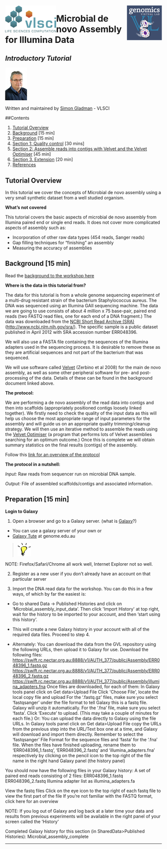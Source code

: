 
<p>
<a href=http://vlsci.org.au><img src="media/vlsci_logo.jpg" alt="VLSCI logo" align="left" width="164"/></a>
<a href=http://genome.edu.au><img src="media/gvl_logo.jpg" alt="GVL logo" align="right" width="112"/></a>
</p>
<p></p>

# Microbial de novo Assembly for Illumina Data

## *Introductory Tutorial*

<img src="media/D4D_5503X.jpg" width="70"/>

Written and maintained by [Simon Gladman](mailto:simon.gladman@unimelb.edu.au) - VLSCI

<!-- toc -->
##Contents

1. [Tutorial Overview](#1-tutorial-overview)
2. [Background](#2-background-15-min) [15 min]
3. [Preparation](#3-preparation-15-min) [15 min]
4. [Section 1: Quality control](#4-section-1-quality-control-30-mins) [30 mins]
5. [Section 2: Assemble reads into contigs with Velvet and the Velvet Optimiser](#5-section-2-assemble-reads-into-contigs-with-velvet-and-the-velvet-optimiser-45-min) [45 min]
6. [Section 3. Extension](#6-section-3-extension-20-min) [20 min]
7. [References](#7-references)

## Tutorial Overview

In this tutorial we cover the concepts of Microbial de novo assembly using a very small synthetic dataset from a well studied organism.


**What’s not covered**

This tutorial covers the basic aspects of microbial de novo assembly from Illumina paired end or single end reads.
It does not cover more complicated aspects of assembly such as:
* Incorporation of other raw data types (454 reads, Sanger reads)
* Gap filling techniques for “finishing” an assembly
* Measuring the accuracy of assemblies

## Background [15 min]

Read the [background to the workshop here](assembly_background.md)

**Where is the data in this tutorial from?**

The data for this tutorial is from a whole genome sequencing experiment of a multi-drug resistant strain of the bacterium Staphylococcus aureus. The DNA was sequenced using an Illumina GAII sequencing machine. The data we are going to use consists of about 4 million x 75 base-pair, paired end reads (two FASTQ read files, one for each end of a DNA fragment.) The data was downloaded from the [NCBI Short Read Archive (SRA)](http://www.ncbi.nlm.nih.gov/sra/) (http://www.ncbi.nlm.nih.gov/sra/). The specific sample is a public dataset published in April 2012 with SRA accession number ERR048396.

We will also use a FASTA file containing the sequences of the Illumina adapters used in the sequencing process. It is desirable to remove these as they are artificial sequences and not part of the bacterium that was sequenced.

We will use software called [Velvet](https://www.ebi.ac.uk/~zerbino/velvet/) (Zerbino et al 2008) for the main de novo assembly, as well as some other peripheral software for pre- and post-processing of the data. Details of these can be found in the background document linked above.

**The protocol:**

We are performing a de novo assembly of the read data into contigs and then into scaffolds (appropriately positioned contigs loosely linked together). We firstly need to check the quality of the input data as this will help us choose the most appropriate range of input parameters for the assembly and will guide us on an appropriate quality trimming/cleanup strategy. We will then use an iterative method to assemble the reads using the [Velvet Optimiser](http://www.vicbioinformatics.com/software.velvetoptimiser.shtml) (a program that performs lots of Velvet assemblies searching for an optimum outcome.) Once this is complete we will obtain summary statistics on the final results (contigs) of the assembly.

Follow this [link for an overview of the protocol](protocol.md)

**The protocol in a nutshell:**

*Input:* Raw reads from sequencer run on microbial DNA sample.

*Output:* File of assembled scaffolds/contigs and associated information.


## Preparation [15 min]

**Login to Galaxy**

1. Open a browser and go to a Galaxy server. (what is [Galaxy](assembly_background.md)?)
  * You can use a galaxy server of your own or
  * [Galaxy Tute](http://galaxy-tut.genome.edu.au) at genome.edu.au


  >  <img src="media/tips.png" alt="Tip" height="42" width="42"/>
  NOTE: Firefox/Safari/Chrome all work well, Internet Explorer not so well.

2. Register as a new user if you don’t already have an account on that particular server

3. Import the DNA read data for the workshop. You can do this in a few ways, of which by far the easiest is:
  * Go to shared Data -> Published Histories and click on  ‘Microbial_assembly_input_data’. Then click 'Import History' at top right, wait for the history to be imported to your account, and then ‘start using this history’.
  * This will create a new Galaxy history in your account with all of the required data files.
Proceed to step 4.

  * Alternately:
  You can download the data from the GVL repository using the following URLs, then upload it to Galaxy for use.
Download the following files:
https://swift.rc.nectar.org.au:8888/v1/AUTH_377/public/Assembly/ERR048396_1.fastq.gz
https://swift.rc.nectar.org.au:8888/v1/AUTH_377/public/Assembly/ERR048396_2.fastq.gz
https://swift.rc.nectar.org.au:8888/v1/AUTH_377/public/Assembly/illumina_adapters.fna
Once files are downloaded, for each of them:
In Galaxy tools panel click on Get data>Upload File
Click 'Choose File', locate the local copy file and upload
For the ‘.fastq.gz’ files, make sure you select ‘fastqsanger’ under the file format to tell Galaxy this is a fastq file. Galaxy will unzip it automatically. For the ‘.fna’ file, make sure you select ‘fasta’.
Click ‘Execute’ to upload. (This may take a couple of minutes for each file.)
Or:
You can upload the data directly to Galaxy using the file URLs.
In Galaxy tools panel click on Get data>Upload File
copy the URLs from the previous step into the URL/Text box one at a time, and Galaxy will download and import them directly. Remember to select the ‘fastqsanger’ File Format for the sequence files and ‘fasta’ for the ‘.fna’ file.
When the files have finished uploading, rename them to ‘ERR048396_1.fastq’, ‘ERR048396_2.fastq’ and ‘illumina_adapters.fna’ respectively by clicking on the pencil icon to the top right of the file name in the right hand Galaxy panel (the history panel)


You should now have the following files in your Galaxy history:
A set of paired end reads consisting of 2 files:
ERR048396_1.fastq
ERR048396_2.fastq
Illumina adapter list as illumina_adapters.fa


View the fastq files
Click on the eye icon to the top right of each fastq file to view the first part of the file
If you’re not familiar with the FASTQ format, click here for an overview

NOTE: If you log out of Galaxy and log back at a later time your data and results from previous experiments will be available in the right panel of your screen called the ‘History’


Completed Galaxy history for this section (in SharedData>Published Histories): Microbial_assembly_complete



  ----------------------------------------------

[//]: # (These are reference links used in the body of this note and get stripped out when the markdown processor does it's job. There is no need to format nicely because it shouldn't be seen. Thanks SO - http://stackoverflow.com/questions/4823468/store-comments-in-markdown-syntax)
